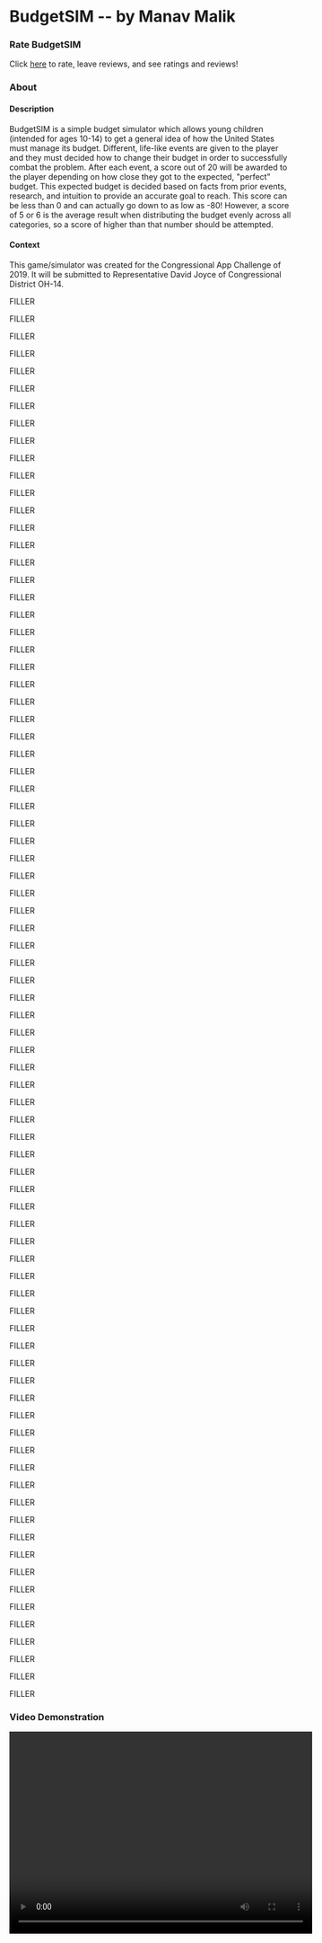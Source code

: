 # BudgetSIM -- by Manav Malik

### Rate BudgetSIM
Click [here](rate.html) to rate, leave reviews, and see ratings and reviews!

### About
#### Description
BudgetSIM is a simple budget simulator which allows young children (intended for ages 10-14) to get a general idea of how the United States must manage its budget. Different, life-like events are given to the player and they must decided how to change their budget in order to successfully combat the problem. After each event, a score out of 20 will be awarded to the player depending on how close they got to the expected, "perfect" budget. This expected budget is decided based on facts from prior events, research, and intuition to provide an accurate goal to reach. This score can be less than 0 and can actually go down to as low as -80! However, a score of 5 or 6 is the average result when distributing the budget evenly across all categories, so a score of higher than that number should be attempted.

#### Context
This game/simulator was created for the Congressional App Challenge of 2019. It will be submitted to Representative David Joyce of Congressional District OH-14. 

FILLER

FILLER

FILLER

FILLER

FILLER

FILLER

FILLER

FILLER

FILLER

FILLER

FILLER

FILLER

FILLER

FILLER

FILLER

FILLER

FILLER

FILLER

FILLER

FILLER

FILLER

FILLER

FILLER

FILLER

FILLER

FILLER

FILLER

FILLER

FILLER

FILLER

FILLER

FILLER

FILLER

FILLER

FILLER

FILLER

FILLER

FILLER

FILLER

FILLER

FILLER

FILLER

FILLER

FILLER

FILLER

FILLER

FILLER

FILLER

FILLER

FILLER

FILLER

FILLER

FILLER

FILLER

FILLER

FILLER

FILLER

FILLER

FILLER

FILLER

FILLER

FILLER

FILLER

FILLER

FILLER

FILLER

FILLER

FILLER

FILLER

FILLER

FILLER

FILLER

FILLER

FILLER

FILLER

FILLER

FILLER

FILLER

FILLER

FILLER

FILLER

### Video Demonstration
<video src="video_demo_TEST.mov" width="540" height="360" controls preload></video>
